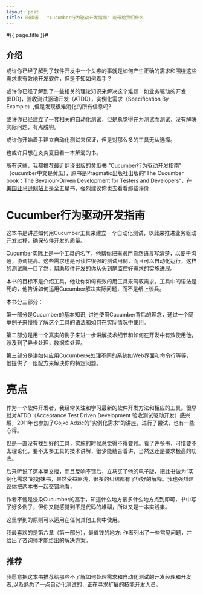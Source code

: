 ```yaml
---
layout: post
title: 阅读者 - "Cucumber行为驱动开发指南" 能带给我们什么
---
```

#{{ page.title }}#
## 介绍 ##

或许你已经了解到了软件开发中一个头疼的事就是如何产生正确的需求和围绕这些需求来有效地开发软件，但是不知如何着手？

或许你已经了解到了一些相关的理论知识来解决这个难题：如业务驱动的开发(BDD)，验收测试驱动开发（ATDD），实例化需求（Specification By Example）,但是发现很难消化的所有信息吗?

或许你已经建立了一套相关的自动化测试，但是总觉得在为测试而测试，没有解决实际问题，有点脱钩。

或许你开始着手建立自动化测试来保证，但是对那么多的工具无从选择。

也或许只想在炎炎夏日看一本解渴的书。

所有这些，我都推荐最近翻译出版的黄瓜书 "Cucumber行为驱动开发指南" （cucumber中文是黄瓜），原书是Pragmatic出版社出版的“The Cucumber book：The Bevaiour-Driven Development for Testers and Developers”，在[美国亚马逊网站](http://www.amazon.com/The-Cucumber-Book-Behaviour-Driven-Development/dp/1934356808)上是全五星书，强烈建议你也去看看那些评价

# Cucumber行为驱动开发指南

这本书是讲述如何用Cucumber工具来建立一个自动化测试，以此来推进业务驱动开发过程，确保软件开发的质量。

Cucumber实际上是一个工具的名字，他帮你把需求用自然语言写清楚，以便于沟通，协调提高。这些需求也是可读性很强的测试用例，而且可以自动化运行，这样的测试就一目了然，帮助软件开发的你从头到尾监控好需求的实施进展。

本书的目标不是介绍工具，他让你如何有效的用工具来驾驭需求。工具中的语法是死的，他告诉如何运用Cucumber解决实际问题，而不是纸上谈兵。

本书分三部分：

第一部分是Cucumber的基本知识, 讲述使用Cucumber背后的理念，通过一个简单例子来慢慢了解这个工具的语法和如何在实际情况中使用。

第二部分是用一个真实的例子来进一步讲解技术细节和如何在开发中有效使用他，涉及到了异步处理，数据库处理。

第三部分是讲如何应用Cucumber来处理不同的系统如Web界面和命令行等等，他提供了一组配方来解决你的特定问题。


# 亮点

作为一个软件开发者，我经常关注和学习最新的软件开发方法和相应的工具。很早就对ATDD（Acceptance Test Driven Development 验收测试驱动开发）感兴趣，2011年也参加了Gojko Adzic的”实例化需求“的讲座，进行了尝试，也有一些心得。

但是一直没有找到好的工具，实施的时候总觉得不得要领。看了许多书，可惜要不太理论化，要不太多工具的技术讲解，很少能结合着讲，当然这还是要求极高的功底。

后来听说了这本英文版，而且反响不错后，立马买了他的电子版，把此书做为“实例化需求”的姐妹书，果然受益匪浅，很多的纠结都有了很好的解释。我也强烈建议你把两本书一起交错地看，

作者不愧是浸染Cucumber的高手，知道什么地方该多什么地方点到即可，书中写了好多例子，但你又能感觉到不是代码的堆砌，所以又是一本实践集。

这里学到的原则可以运用在任何其他工具中使用。

我最喜欢的是第六章（第一部分），最值钱的地方: 作者列出了一些常见问题，并给出了咨询师才能给出的解决方案。


## 推荐

我愿意把这本书推荐给那些不了解如何处理需求和自动化测试的开发经理和开发者,以及熟悉了一点自动化测试的，正在寻求扩展的技能开发人员。

